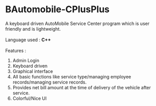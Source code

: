 # BAutomobile-CPlusPlus
A keyboard driven AutoMobile Service Center program which is user friendly and is lightweight.
<br><br>Language used : <b>C++</b>
<br><br>
Features :<br>
1. Admin Login
2. Keyboard driven
3. Graphical interface
4. All basic functions like service type/managing employee records/managing service records.
5. Provides net bill amount at the time of delivery of the vehicle after service.
6. Colorful/Nice UI
